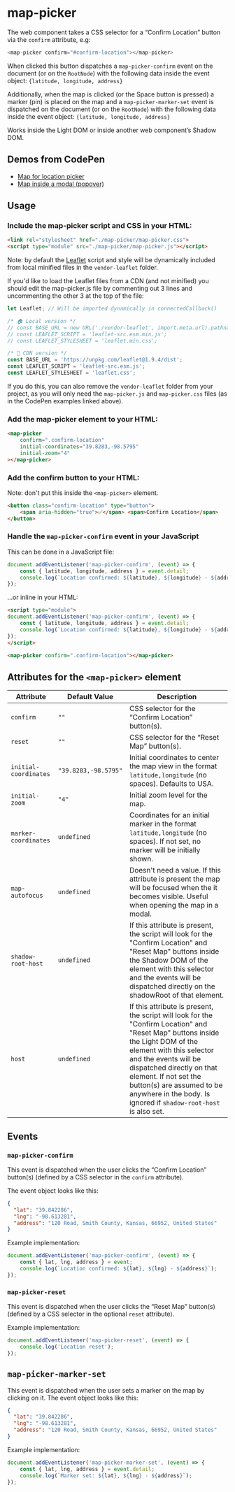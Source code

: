 # map-picker
The web component takes a CSS selector for a “Confirm Location” button via the `confirm` attribute, e.g:
```js
<map-picker confirm="#confirm-location"></map-picker>
```

When clicked this button dispatches a `map-picker-confirm` event on the document (or on the `RootNode`) with the following data inside the event object: `{latitude, longitude, address}`

Additionally, when the map is clicked (or the <knd>Space</knd> button is pressed) a marker (pin) is placed on the map and a `map-picker-marker-set` event is dispatched on the document (or on the `RootNode`) with the following data inside the event object: `{latitude, longitude, address}`

Works inside the Light DOM or inside another web component’s Shadow DOM. 

## Demos from CodePen
* [Map for location picker](https://codepen.io/nonsalant/pen/ZYGoJab)
* [Map inside a modal (popover)](https://codepen.io/nonsalant/pen/LEVmjQz)

## Usage

### Include the map-picker script and CSS in your HTML:
```html
<link rel="stylesheet" href="./map-picker/map-picker.css">
<script type="module" src="./map-picker/map-picker.js"></script>
```

Note: by default the [Leaflet](https://github.com/Leaflet/Leaflet) script and style will be dynamically included from local minified files in the `vendor-leaflet` folder.

If you'd like to load the Leaflet files from a CDN (and not minified) you should edit the map-picker.js file by commenting out 3 lines and uncommenting the other 3 at the top of the file:

```js
let Leaflet; // Will be imported dynamically in connectedCallback()

/* 🏠 Local version */
// const BASE_URL = new URL('./vendor-leaflet', import.meta.url).pathname;
// const LEAFLET_SCRIPT = 'leaflet-src.esm.min.js';
// const LEAFLET_STYLESHEET = 'leaflet.min.css';

/* 🔗 CDN version */
const BASE_URL = 'https://unpkg.com/leaflet@1.9.4/dist';
const LEAFLET_SCRIPT = 'leaflet-src.esm.js';
const LEAFLET_STYLESHEET = 'leaflet.css';
```
If you do this, you can also remove the `vendor-leaflet` folder from your project, as you will only need the `map-picker.js` and `map-picker.css` files (as in the CodePen examples linked above).

### Add the map-picker element to your HTML:
```html
<map-picker 
	confirm=".confirm-location" 
	initial-coordinates="39.8283,-98.5795"
	initial-zoom="4"
></map-picker>
```

### Add the confirm button to your HTML:
Note: don't put this inside the `<map-picker>` element. 
```html
<button class="confirm-location" type="button">
    <span aria-hidden="true">✅</span> <span>Confirm Location</span>
</button>
```

### Handle the `map-picker-confirm` event in your JavaScript
This can be done in a JavaScript file:
```js
document.addEventListener('map-picker-confirm', (event) => {
    const { latitude, longitude, address } = event.detail;
    console.log(`Location confirmed: ${latitude}, ${longitude} - ${address}`);
});
```
...or inline in your HTML:
```html
<script type="module">
document.addEventListener('map-picker-confirm', (event) => {
    const { latitude, longitude, address } = event.detail;
    console.log(`Location confirmed: ${latitude}, ${longitude} - ${address}`);
});
</script>

<map-picker confirm=".confirm-location"></map-picker>
```

## Attributes for the `<map-picker>` element

| Attribute              | Default Value        | Description                                                             |
|------------------------|----------------------|-------------------------------------------------------------------------|
| `confirm`              | `""`                 | CSS selector for the “Confirm Location” button(s).                      |
| `reset`                | `""`                 | CSS selector for the “Reset Map” button(s).                             |
| `initial-coordinates`  | `"39.8283,-98.5795"` | Initial coordinates to center the map view in the format `latitude,longitude` (no spaces). Defaults to USA. |
| `initial-zoom`         | `"4"`                | Initial zoom level for the map.                                         |
| `marker-coordinates`   | `undefined`          | Coordinates for an initial marker in the format `latitude,longitude` (no spaces). If not set, no marker will be initially shown. |
| `map-autofocus`        | `undefined`          | Doesn't need a value. If this attribute is present the map will be focused when the it becomes visible. Useful when opening the map in a modal. |
| `shadow-root-host`     | `undefined`          | If this attribute is present, the script will look for the "Confirm Location" and "Reset Map" buttons inside the Shadow DOM of the element with this selector and the events will be dispatched directly on the shadowRoot of that element. |
| `host`                 | `undefined`          | If this attribute is present, the script will look for the "Confirm Location" and "Reset Map" buttons inside the Light DOM of the element with this selector and the events will be dispatched directly on that element. If not set the button(s) are assumed to be anywhere in the body. Is ignored if `shadow-root-host` is also set. |


## Events

### `map-picker-confirm`
This event is dispatched when the user clicks the “Confirm Location” button(s) (defined by a CSS selector in the `confirm` attribute).

The event object looks like this:
```json
{
  "lat": "39.842286",
  "lng": "-98.613281",
  "address": "120 Road, Smith County, Kansas, 66952, United States"
}
```
Example implementation:
```js
document.addEventListener('map-picker-confirm', (event) => {
    const { lat, lng, address } = event;
    console.log(`Location confirmed: ${lat}, ${lng} - ${address}`);
});
```

### `map-picker-reset`
This event is dispatched when the user clicks the “Reset Map” button(s) (defined by a CSS selector in the optional `reset` attribute). 

Example implementation:
```js
document.addEventListener('map-picker-reset', (event) => {
    console.log('Location reset');
});
```

## `map-picker-marker-set`
This event is dispatched when the user sets a marker on the map by clicking on it. The event object looks like this:
```json
{
  "lat": "39.842286",
  "lng": "-98.613281",
  "address": "120 Road, Smith County, Kansas, 66952, United States"
}
```
Example implementation:
```js
document.addEventListener('map-picker-marker-set', (event) => {
    const { lat, lng, address } = event.detail;
    console.log(`Marker set: ${lat}, ${lng} - ${address}`);
});
```
